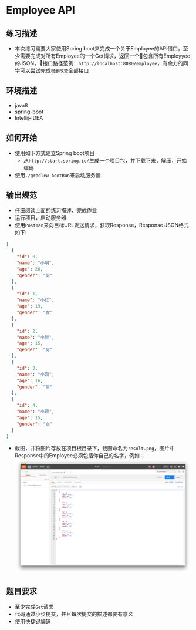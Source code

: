 # Employee API

## 练习描述
- 本次练习需要大家使用Spring boot来完成一个关于Employee的API借口，至少需要完成对所有Employee的一个Get请求，返回一个包含所有Employyee的JSON，接口路径范例：`http://localhost:8080/employee`，有余力的同学可以尝试完成`增删改查`全部接口

## 环境描述 
- java8
- spring-boot
- Intellij-IDEA

## 如何开始
- 使用如下方式建立Spring boot项目
  - 从`http://start.spring.io/`生成一个项目包，并下载下来，解压，开始编码
- 使用`./gradlew bootRun`来启动服务器

## 输出规范
- 仔细阅读上面的练习描述，完成作业
- 运行项目，启动服务器
- 使用`Postman`来向目标URL发送请求，获取Response，Response JSON格式如下:
```json
[
  {
    "id": 0,
    "name": "小明",
    "age": 20,
    "gender": "男"
  },
  {
    "id": 1,
    "name": "小红",
    "age": 19,
    "gender": "女"  
  },
  {
    "id": 2,
    "name": "小智",
    "age": 15,
    "gender": "男"
  },
  {
    "id": 3,
    "name": "小刚",
    "age": 16,
    "gender": "男"
  },
  {
    "id": 4,
    "name": "小霞",
    "age": 15,
    "gender": "女"
  }
]
```
- 截图，并将图片存放在项目根目录下，截图命名为`result.png`，图片中Response中的Employee必须包括你自己的名字，例如：
![Result](./example.png)
    
## 题目要求
- 至少完成`Get`请求
- 代码通过小步提交，并且每次提交的描述都要有意义
- 使用快捷键编码
